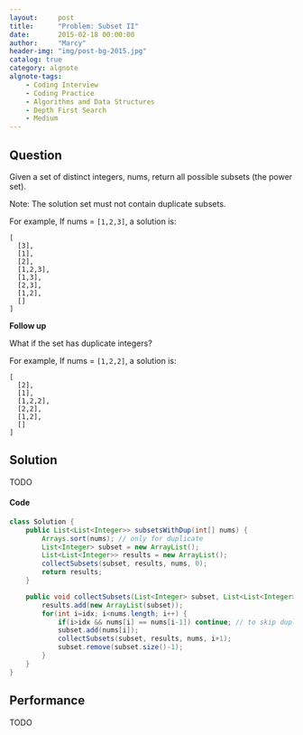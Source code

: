 ```yaml
---
layout:     post
title:      "Problem: Subset II"
date:       2015-02-18 00:00:00
author:     "Marcy"
header-img: "img/post-bg-2015.jpg"
catalog: true
category: algnote
algnote-tags:
    - Coding Interview
    - Coding Practice
    - Algorithms and Data Structures
    - Depth First Search
    - Medium
---
```


## Question

Given a set of distinct integers, nums, return all possible subsets (the power set).

Note: The solution set must not contain duplicate subsets.

For example,
If nums = `[1,2,3]`, a solution is:

```
[
  [3],
  [1],
  [2],
  [1,2,3],
  [1,3],
  [2,3],
  [1,2],
  []
]
```

**Follow up**

What if the set has duplicate integers?

For example,
If nums = `[1,2,2]`, a solution is:

```
[
  [2],
  [1],
  [1,2,2],
  [2,2],
  [1,2],
  []
]
```

## Solution
TODO 

#### Code
```java
class Solution {
    public List<List<Integer>> subsetsWithDup(int[] nums) {
        Arrays.sort(nums); // only for duplicate
        List<Integer> subset = new ArrayList();
        List<List<Integer>> results = new ArrayList();
        collectSubsets(subset, results, nums, 0); 
        return results;
    }

    public void collectSubsets(List<Integer> subset, List<List<Integer>> results, int[] nums, int idx) {
        results.add(new ArrayList(subset));
        for(int i=idx; i<nums.length; i++) {
            if(i>idx && nums[i] == nums[i-1]) continue; // to skip duplicate
            subset.add(nums[i]);
            collectSubsets(subset, results, nums, i+1);
            subset.remove(subset.size()-1);
        }
    }
}
```

## Performance
TODO
